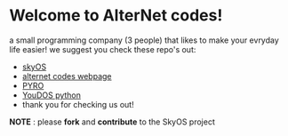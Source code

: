 # Welcome to AlterNet codes!
a small programming company (3 people) that likes to make your evryday life easier!
we suggest you check these repo's out:
+ [skyOS](https://github.com/Alter-Net-codes/SkyOS)
+ [alternet codes webpage](https://webbrowser11.github.io/Alter-Net-codes/)
+ [PYRO](https://github.com/Alter-Net-codes/Pyro)
+ [YouDOS python](https://github.com/Alter-Net-codes/Pyro)
+ thank you for checking us out!

**NOTE** : please **fork** and **contribute** to the SkyOS project
